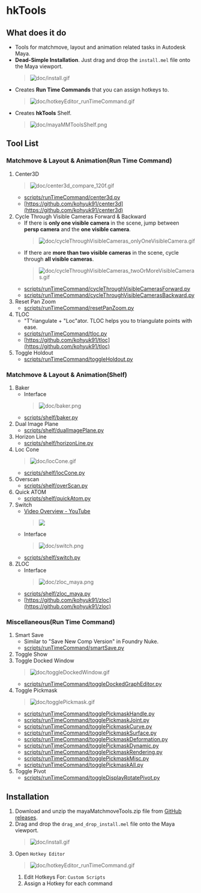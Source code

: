 # hkTools

## What does it do
- Tools for matchmove, layout and animation related tasks in Autodesk Maya.
- **Dead-Simple Installation**. Just drag and drop the `install.mel` file onto the Maya viewport.
    > ![doc/install.gif](doc/install.gif)<br>
- Creates **Run Time Commands** that you can assign hotkeys to.
    > ![doc/hotkeyEditor_runTimeCommand.gif](doc/hotkeyEditor_runTimeCommand.gif)<br>
- Creates **hkTools** Shelf.
    > ![doc/mayaMMToolsShelf.png](doc/mayaMMToolsShelf.png)<br>

## Tool List
### Matchmove & Layout & Animation(Run Time Command)
1. Center3D
    > ![doc/center3d_compare_120f.gif](doc/center3d_compare_120f.gif)<br>
    - [scripts/runTimeCommand/center3d.py](scripts/runTimeCommand/center3d.py)
    - [https://github.com/kohyuk91/center3d](https://github.com/kohyuk91/center3d)
1. Cycle Through Visible Cameras Forward & Backward
    - If there is **only one visible camera** in the scene, jump between **persp camera** and the **one visible camera**.
        > ![doc/cycleThroughVisibleCameras_onlyOneVisibleCamera.gif](doc/cycleThroughVisibleCameras_onlyOneVisibleCamera.gif)<br>
    - If there are **more than two visible cameras** in the scene, cycle through **all visible cameras**.
      > ![doc/cycleThroughVisibleCameras_twoOrMoreVisibleCameras.gif](doc/cycleThroughVisibleCameras_twoOrMoreVisibleCameras.gif)<br>
    - [scripts/runTimeCommand/cycleThroughVisibleCamerasForward.py](scripts/runTimeCommand/cycleThroughVisibleCamerasForward.py)
    - [scripts/runTimeCommand/cycleThroughVisibleCamerasBackward.py](scripts/runTimeCommand/cycleThroughVisibleCamerasBackward.py)
1. Reset Pan Zoom
    - [scripts/runTimeCommand/resetPanZoom.py](scripts/runTimeCommand/resetPanZoom.py)
1. TLOC
    - "T"riangulate + "Loc"ator. TLOC helps you to triangulate points with ease.
    - [scripts/runTimeCommand/tloc.py](scripts/runTimeCommand/tloc.py)
    - [https://github.com/kohyuk91/tloc](https://github.com/kohyuk91/tloc)
1. Toggle Holdout
    - [scripts/runTimeCommand/toggleHoldout.py](scripts/runTimeCommand/toggleHoldout.py)


### Matchmove & Layout & Animation(Shelf)
1. Baker
    - Interface
        > ![doc/baker.png](doc/baker.png)<br>
    - [scripts/shelf/baker.py](scripts/shelf/baker.py)
1. Dual Image Plane
    - [scripts/shelf/dualImagePlane.py](scripts/shelf/dualImagePlane.py)
1. Horizon Line
    - [scripts/shelf/horizonLine.py](scripts/shelf/horizonLine.py)
1. Loc Cone
    > ![doc/locCone.gif](doc/locCone.gif)<br>
    - [scripts/shelf/locCone.py](scripts/shelf/locCone.py)    
1. Overscan
    - [scripts/shelf/overScan.py](scripts/shelf/overScan.py)
1. Quick ATOM
    - [scripts/shelf/quickAtom.py](scripts/shelf/quickAtom.py)
1. Switch
    - [Video Overview - YouTube](https://youtu.be/Z8jkflm7IdI)
        > [![](http://img.youtube.com/vi/Z8jkflm7IdI/0.jpg)](http://www.youtube.com/watch?v=Z8jkflm7IdI "")<br>
    - Interface
        > ![doc/switch.png](doc/switch.png)<br>
    - [scripts/shelf/switch.py](scripts/shelf/switch.py)
1. ZLOC
    - Interface
        > ![doc/zloc_maya.png](doc/zloc_maya.png)<br>
    - [scripts/shelf/zloc_maya.py](scripts/shelf/zloc_maya.py)
    - [https://github.com/kohyuk91/zloc](https://github.com/kohyuk91/zloc)


### Miscellaneous(Run Time Command)
1. Smart Save
    - Similar to "Save New Comp Version" in Foundry Nuke.
    - [scripts/runTimeCommand/smartSave.py](scripts/runTimeCommand/smartSave.py)
1. Toggle Show
1. Toggle Docked Window
    > ![doc/toggleDockedWindow.gif](doc/toggleDockedWindow.gif)<br>
    - [scripts/runTimeCommand/toggleDockedGraphEditor.py](scripts/runTimeCommand/toggleDockedGraphEditor.py)
1. Toggle Pickmask
    > ![doc/togglePickmask.gif](doc/togglePickmask.gif)<br>
    - [scripts/runTimeCommand/togglePickmaskHandle.py](scripts/runTimeCommand/togglePickmaskHandle.py)
    - [scripts/runTimeCommand/togglePickmaskJoint.py](scripts/runTimeCommand/togglePickmaskJoint.py)
    - [scripts/runTimeCommand/togglePickmaskCurve.py](scripts/runTimeCommand/togglePickmaskCurve.py)
    - [scripts/runTimeCommand/togglePickmaskSurface.py](scripts/runTimeCommand/togglePickmaskSurface.py)
    - [scripts/runTimeCommand/togglePickmaskDeformation.py](scripts/runTimeCommand/togglePickmaskDeformation.py)
    - [scripts/runTimeCommand/togglePickmaskDynamic.py](scripts/runTimeCommand/togglePickmaskDynamic.py)
    - [scripts/runTimeCommand/togglePickmaskRendering.py](scripts/runTimeCommand/togglePickmaskRendering.py)
    - [scripts/runTimeCommand/togglePickmaskMisc.py](scripts/runTimeCommand/togglePickmaskMisc.py)
    - [scripts/runTimeCommand/togglePickmaskAll.py](scripts/runTimeCommand/togglePickmaskAll.py)
1. Toggle Pivot
    - [scripts/runTimeCommand/toggleDisplayRotatePivot.py](scripts/runTimeCommand/toggleDisplayRotatePivot.py)


## Installation
1. Download and unzip the mayaMatchmoveTools.zip file from [GitHub releases](https://github.com/kohyuk91/mayaMatchmoveTools/releases).
1. Drag and drop the `drag_and_drop_install.mel` file onto the Maya viewport.
    > ![doc/install.gif](doc/install.gif)<br>
1. Open `Hotkey Editor`
    > ![doc/hotkeyEditor_runTimeCommand.gif](doc/hotkeyEditor_runTimeCommand.gif)<br>
    1. Edit Hotkeys For: `Custom Scripts`
    1. Assign a Hotkey for each command
